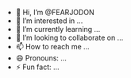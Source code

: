 - 👋 Hi, I’m @FEARJODON
- 👀 I’m interested in ...
- 🌱 I’m currently learning ...
- 💞️ I’m looking to collaborate on ...
- 📫 How to reach me ...
- 😄 Pronouns: ...
- ⚡ Fun fact: ...

<!---
FEARJODON/FEARJODON is a ✨ special ✨ repository because its `README.md` (this file) appears on your GitHub profile.
You can click the Preview link to take a look at your changes.
--->
